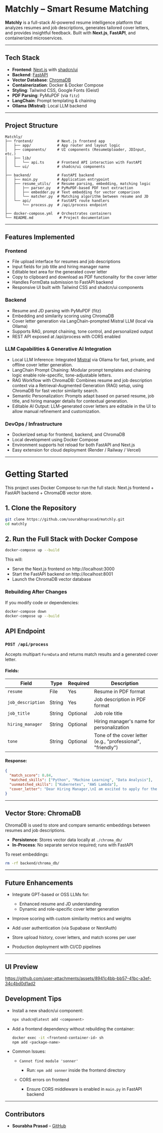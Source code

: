 # Matchly – Smart Resume Matching

**Matchly** is a full-stack AI-powered resume intelligence platform that analyzes resumes and job descriptions, generates tailored cover letters, and provides insightful feedback. Built with **Next.js**, **FastAPI**, and containerized microservices.

---

## Tech Stack

- **Frontend**: [Next.js](https://nextjs.org/) with [shadcn/ui](https://ui.shadcn.com/)
- **Backend**: [FastAPI](https://fastapi.tiangolo.com/)
- **Vector Database**: [ChromaDB](https://www.trychroma.com/)
- **Containerization**: Docker & Docker Compose
- **Styling**: Tailwind CSS, Google Fonts (Geist)
- **PDF Parsing**: PyMuPDF (via `fitz`)
- **LangChain**: Prompt templating & chaining
- **Ollama (Mistral)**: Local LLM backend

---

## Project Structure

```
Matchly/
├── frontend/           # Next.js frontend app
│   ├── app/            # App router and layout logic
│   ├── components/     # UI components (ResumeUploader, JDInput, etc.)
│   ├── lib/
│   │   └── api.ts      # Frontend API interaction with FastAPI
│   └── ui/             # shadcn/ui components
│
├── backend/            # FastAPI backend
│   ├── main.py         # Application entrypoint
│   ├── resume_utils/   # Resume parsing, embedding, matching logic
│   │   ├── parser.py   # PyMuPDF-based PDF text extraction
│   │   ├── embedder.py # Text embedding for vector comparison
│   │   └── matcher.py  # Matching algorithm between resume and JD
│   └── api/            # FastAPI route handlers
│       └── process.py  # /api/process endpoint
│
├── docker-compose.yml  # Orchestrates containers
└── README.md            # Project documentation
```

---

## Features Implemented

### Frontend

- File upload interface for resumes and job descriptions
- Input fields for job title and hiring manager name
- Editable text area for the generated cover letter
- Copy to clipboard and download as PDF functionality for the cover letter
- Handles FormData submission to FastAPI backend
- Responsive UI built with Tailwind CSS and shadcn/ui components

### Backend

- Resume and JD parsing with PyMuPDF (fitz)
- Embedding and similarity scoring using ChromaDB
- Cover letter generation via LangChain-prompted Mistral LLM (local via Ollama)
- Supports RAG, prompt chaining, tone control, and personalized output
- REST API exposed at /api/process with CORS enabled

### LLM Capabilities & Generative AI Integration

- Local LLM Inference: Integrated [Mistral](https://ollama.com/library/mistral) via Ollama for fast, private, and offline cover letter generation.
- LangChain Prompt Chaining: Modular prompt templates and chaining logic enable role-specific, tone-adjustable letters.
- RAG Workflow with ChromaDB: Combines resume and job description context via a Retrieval-Augmented Generation (RAG) setup, using ChromaDB for fast vector similarity search.
- Semantic Personalization: Prompts adapt based on parsed resume, job title, and hiring manager details for contextual generation.
- Editable AI Output: LLM-generated cover letters are editable in the UI to allow manual refinement and customization.

### DevOps / Infrastructure

- Dockerized setup for frontend, backend, and ChromaDB
- Local development using Docker Compose
- Environment supports hot reload for both FastAPI and Next.js
- Easy extension for cloud deployment (Render / Railway / Vercel)

---

# Getting Started

This project uses Docker Compose to run the full stack:
Next.js frontend + FastAPI backend + ChromaDB vector store.

## 1. Clone the Repository

```bash
git clone https://github.com/sourabhaprasad/matchly.git
cd matchly
```

## 2. Run the Full Stack with Docker Compose

```bash
docker-compose up --build
```

This will:

- Serve the Next.js frontend on http://localhost:3000
- Start the FastAPI backend on http://localhost:8001
- Launch the ChromaDB vector database

### Rebuilding After Changes

If you modify code or dependencies:

```bash
docker-compose down
docker-compose up --build
```

## API Endpoint

### `POST /api/process`

Accepts multipart `FormData` and returns match results and a generated cover letter.

#### Fields:

| Field             | Type   | Required | Description                                                 |
| ----------------- | ------ | -------- | ----------------------------------------------------------- |
| `resume`          | File   | Yes      | Resume in PDF format                                        |
| `job_description` | String | Yes      | Job description in PDF format                               |
| `job_title`       | String | Optional | Job role title                                              |
| `hiring_manager`  | String | Optional | Hiring manager's name for personalization                   |
| `tone`            | String | Optional | Tone of the cover letter (e.g., "professional", "friendly") |

#### Response:

```json
{
  "match_score": 0.84,
  "matched_skills": ["Python", "Machine Learning", "Data Analysis"],
  "uunmatched_skills": ["Kubernetes", "AWS Lambda"],
  "cover_letter": "Dear Hiring Manager,\nI am excited to apply for the role of..."
}
```

---

## Vector Store: ChromaDB

ChromaDB is used to store and compare semantic embeddings between resumes and job descriptions.

- **Persistence**: Stores vector data locally at `./chroma_db/`
- **In-Process**: No separate service required; runs with FastAPI

To reset embeddings:

```bash
rm -rf backend/chroma_db/
```

---

## Future Enhancements

- Integrate GPT-based or OSS LLMs for:

  - Enhanced resume and JD understanding
  - Dynamic and role-specific cover letter generation

- Improve scoring with custom similarity metrics and weights
- Add user authentication (via Supabase or NextAuth)
- Store upload history, cover letters, and match scores per user
- Production deployment with CI/CD pipelines

---

## UI Preview

https://github.com/user-attachments/assets/8941c4bb-bb57-41bc-a3ef-34c4bd0d1ad2

## Development Tips

- Install a new shadcn/ui component:

  ```bash
  npx shadcn@latest add <component>
  ```

- Add a frontend dependency without rebuilding the container:

  ```bash
  docker exec -it <frontend-container-id> sh
  npm add <package-name>
  ```

- Common Issues:

  - `Cannot find module 'sonner'`

    - Run: `npm add sonner` inside the frontend directory

  - CORS errors on frontend
    - Ensure CORS middleware is enabled in `main.py` in FastAPI backend

---

## Contributors

- **Sourabha Prasad** – [GitHub](https://github.com/sourabhaprasad)
